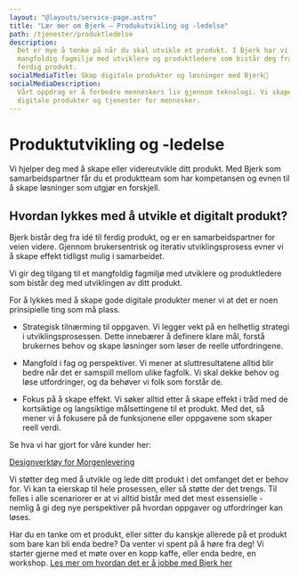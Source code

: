 ```yaml
---
layout: "@layouts/service-page.astro"
title: "Lær mer om Bjerk – Produkutvikling og -ledelse"
path: /tjenester/produktledelse
description:
  Det er mye å tenke på når du skal utvikle et produkt. I Bjerk har vi et
  mangfoldig fagmiljø med utviklere og produktledere som bistår deg fra idé til
  ferdig produkt.
socialMediaTitle: Skap digitale produkter og løsninger med Bjerk🌳
socialMediaDescription:
  Vårt oppdrag er å forbedre menneskers liv gjennom teknologi. Vi skaper
  digitale produkter og tjenester for mennesker.
---
```


# Produktutvikling og -ledelse

Vi hjelper deg med å skape eller videreutvikle ditt produkt. Med Bjerk som
samarbeidspartner får du et produktteam som har kompetansen og evnen til å skape
løsninger som utgjør en forskjell.

## Hvordan lykkes med å utvikle et digitalt produkt?

Bjerk bistår deg fra idé til ferdig produkt, og er en samarbeidspartner for
veien videre. Gjennom brukersentrisk og iterativ utviklingsprosess evner vi å
skape effekt tidligst mulig i samarbeidet.

Vi gir deg tilgang til et mangfoldig fagmiljø med utviklere og produktledere som
bistår deg med utviklingen av ditt produkt.

For å lykkes med å skape gode digitale produkter mener vi at det er noen
prinsipielle ting som må plass.

- Strategisk tilnærming til oppgaven. Vi legger vekt på en helhetlig strategi i
  utviklingsprosessen. Dette innebærer å definere klare mål, forstå brukernes
  behov og skape løsninger som løser de reelle utfordringene.

- Mangfold i fag og perspektiver. Vi mener at sluttresultatene alltid blir bedre
  når det er samspill mellom ulike fagfolk. Vi skal dekke behov og løse
  utfordringer, og da behøver vi folk som forstår de.

- Fokus på å skape effekt. Vi søker alltid etter å skape effekt i tråd med de
  kortsiktige og langsiktige målsettingene til et produkt. Med det, så mener vi
  å fokusere på de funksjonene eller oppgavene som skaper reell verdi.

Se hva vi har gjort for våre kunder her:

[Designverktøy for Morgenlevering][kundecase-1]

[kundecase-1]: https://bjerk.io/work/designverktoy-for-nyhetsbrev

Vi støtter deg med å utvikle og lede ditt produkt i det omfanget det er behov
for. Vi kan ta eierskap til hele prosessen, eller så støtte der det trengs. Til
felles i alle scenariorer er at vi alltid bistår med det mest essensielle -
nemlig å gi deg nye perspektiver på hvordan oppgaver og utfordringer kan løses.

Har du en tanke om et produkt, eller sitter du kanskje allerede på et produkt
som bare kan bli enda bedre? Da venter vi spent på å høre fra deg! Vi starter
gjerne med et møte over en kopp kaffe, eller enda bedre, en workshop. [Les mer
om hvordan det er å jobbe med Bjerk her][jobbe-med-bjerk]

[jobbe-med-bjerk]: https://bjerk.io/articles/2023/jobbe-med-bjerk